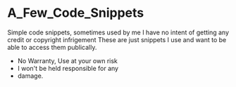 # A_Few_Code_Snippets
Simple code snippets, sometimes used by me
I have no intent of getting any credit
or copyright infrigement
These are just snippets I use and want to be
able to access them publically.

 * No Warranty, Use at your own risk
 * I won't be held responsible for any 
 * damage.
